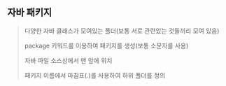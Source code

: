 ## 자바 패키지
> 다양한 자바 클래스가 모여있는 폴더(보통 서로 관련있는 것들끼리 모여 있음)
>
> package 키워드를 이용하여 패키지를 생성(보통 소문자를 사용)
>
> 자바 파일 소스상에서 맨 앞에 위치
>
> 패키지 이름에서 마침표(.)를 사용하여 하위 폴더를 정의
